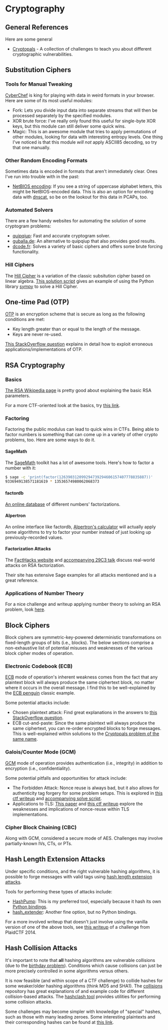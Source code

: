 # Cryptography

## General References

Here are some general

* [Cryptopals](https://cryptopals.com/) - A collection of challenges to teach you about different cryptographic vulnerabilities.

## Substitution Ciphers

### Tools for Manual Tweaking

[CyberChef](https://gchq.github.io/CyberChef/) is king for playing with data in weird formats in your browser. Here are some of its most useful modules:

* Fork: Lets you divide input data into separate streams that will then be processed separately by the specified modules.
* XOR brute force: I've really only found this useful for single-byte XOR keys, but this module can still deliver some quick wins.
* Magic: This is an awesome module that tries to apply permutations of other modules, looking for data with interesting entropy levels. One thing I've noticed is that this module *will not* apply ASCII85 decoding, so try that one manually.

### Other Random Encoding Formats

Sometimes data is encoded in formats that aren't immediately clear. Ones I've run into trouble with in the past:

* [NetBIOS encoding](https://en.wikipedia.org/wiki/NetBIOS): If you see a string of uppercase alphabet letters, this might be NetBIOS-encoded data. This is also an option for encoding data with [dnscat](https://wiki.skullsecurity.org/Dnscat), so be on the lookout for this data in PCAPs, too.

### Automated Solvers

There are a few handy websites for automating the solution of some cryptogram problems:

* [quipqiup](https://quipqiup.com/): Fast and accurate cryptogram solver.
* [guballa.de](https://www.guballa.de/substitution-solver): An alternative to quipqiup that also provides good results.
* [dcode.fr](https://www.dcode.fr/en): Solves a variety of basic ciphers and offers some brute forcing functionality.

### Hill Ciphers

The [Hill Cipher](https://en.wikipedia.org/wiki/Hill_cipher) is a variation of the classic subsitution cipher based on linear algebra. [This solution script](https://github.com/LionelOvaert/write-ups/blob/master/b01lers_ctf_2020/crypto_crossword/solve.py) gives an example of using the Python library [sympy](https://www.sympy.org/en/index.html) to solve a Hill Cipher.

## One-time Pad (OTP)

[OTP](https://en.wikipedia.org/wiki/One-time_pad) is an encryption scheme that is secure as long as the following conditions are met:

* Key length greater than or equal to the length of the message.
* Keys are never re-used.

[This StackOverflow question](https://crypto.stackexchange.com/questions/59/taking-advantage-of-one-time-pad-key-reuse) explains in detail how to exploit erroneous applications/implementations of OTP.

## RSA Cryptography

### Basics

[The RSA Wikipedia page](https://en.wikipedia.org/wiki/RSA_(cryptosystem)) is pretty good about explaining the basic RSA parameters.

For a more CTF-oriented look at the basics, try [this link](https://bitsdeep.com/posts/attacking-rsa-for-fun-and-ctf-points-part-1/).

### Factoring

Factoring the public modulus can lead to quick wins in CTFs. Being able to factor numbers is something that can come up in a variety of other crypto problems, too. Here are some ways to do it.

#### SageMath

The [SageMath](https://www.sagemath.org/) toolkit has a lot of awesome tools. Here's how to factor a number with it:

```sh
$ sage -c 'print(factor(126390312099294739294606157407778835887))'
9336949138571181619 * 13536574980062068373
```

#### factordb

[An online database](http://factordb.com/) of different numbers' factorizations.

#### Alpertron

An online interface like factordb, [Alpertron's calculator](https://www.alpertron.com.ar/ECM.HTM) will actually apply some algorithms to try to factor your number instead of just looking up previously-recorded values.

#### Factorization Attacks

The [FactHacks website](https://facthacks.cr.yp.to/index.html) and [accompanying 29C3 talk](https://fahrplan.events.ccc.de/congress/2012/Fahrplan/events/5275.en.html) discuss real-world attacks on RSA factorization.

Their site has extensive Sage examples for all attacks mentioned and is a great reference.

### Applications of Number Theory

For a nice challenge and writeup applying number theory to solving an RSA problem, look [here](https://advenamtacet.github.io/Writeups/rsa/math/justctf/2020/01/25/RSA-exponent-task.html).

## Block Ciphers

Block ciphers are symmetric-key-powered deterministic transformations on fixed-length groups of bits (i.e., blocks). The below sections comprise a non-exhaustive list of potential misuses and weaknesses of the various block cipher modes of operation.

### Electronic Codebook (ECB)

[ECB](https://en.wikipedia.org/wiki/Block_cipher_mode_of_operation#Electronic_Codebook_(ECB)) mode of operation's inherent weakness comes from the fact that any plaintext block will always produce the same ciphertext block, no matter where it occurs in the overall message. I find this to be well-explained by the [ECB penguin](https://crypto.stackexchange.com/questions/14487/can-someone-explain-the-ecb-penguin) classic example.

Some potential attacks include:

* Chosen plaintext attack: Find great explanations in the answers to [this StackOverflow question](https://crypto.stackexchange.com/questions/42891/chosen-plaintext-attack-on-aes-in-ecb-mode).
* ECB cut-and-paste: Since the same plaintext will always produce the same ciphertext, you can re-order encrypted blocks to forge messages. This is well-explained within solutions to the [Cryptopals problem of the same name](https://cryptopals.com/sets/2/challenges/13).

### Galois/Counter Mode (GCM)

[GCM](https://en.wikipedia.org/wiki/Galois/Counter_Mode) mode of operation provides authentication (i.e., integrity) in addition to encryption (i.e., confidentiality).

Some potential pitfalls and opportunities for attack include:

* The Forbidden Attack: Nonce reuse is always bad, but it also allows for authenticity tag forgery for some problem setups. This is explored in [this ctf writeup](https://web.archive.org/web/20190117114407/http://blog.redrocket.club/2018/03/27/VolgaCTF-Forbidden/) and [accompanying solve script](https://web.archive.org/web/20200308130642/https://gist.github.com/rugo/c158f595653a469c6461e26a60b787bb).
* Applications to TLS: [This paper](https://eprint.iacr.org/2016/475.pdf) and [this ctf writeup](https://web.archive.org/web/20190117114407/http://blog.redrocket.club/2018/03/27/VolgaCTF-Forbidden/) explore the weaknesses and implications of nonce-reuse within TLS implementations.

### Cipher Block Chaining (CBC)

Along with GCM, considered a secure mode of AES. Challenges may involve partially-known IVs, CTs, or PTs.

## Hash Length Extension Attacks

Under specific conditions, and the right vulnerable hashing algorithms, it is possible to forge messages with valid tags using [hash length extension attacks](https://blog.skullsecurity.org/2012/everything-you-need-to-know-about-hash-length-extension-attacks).

Tools for performing these types of attacks include:

* [HashPump](https://github.com/bwall/HashPump): This is my preferred tool, especially because it hash its own [Python bindings](https://pypi.org/project/hashpumpy/).
* [hash_extender](https://github.com/iagox86/hash_extender): Another fine option, but no Python bindings.

For a more involved writeup that doesn't just involve using the vanilla version of one of the above tools, see [this writeup](https://blog.mheistermann.de/2014/04/14/plaidctf-2014-parlor-crypto-250-writeup/) of a challenge from PlaidCTF 2014.

## Hash Collision Attacks

It's important to note that **all** hashing algorithms are vulnerable collisions (due to the [birthday problem](https://en.wikipedia.org/wiki/Birthday_problem)). Conditions which cause collisions can just be more precisely controlled in some algorithms versus others.

It is now feasible (and within scope of a CTF challenge) to collide hashes for some weaker/older hashing algorithms (think MD5 and SHA1). The [collisions](https://github.com/corkami/collisions) repository has great explanations of and example code for different collision-based attacks. The [hashclash tool](https://github.com/cr-marcstevens/hashclash) provides utilities for performing some collision attacks.

Some challenges may become simpler with knowledge of "special" hashes, such as those with many leading zeroes. Some interesting plaintexts and their corresponding hashes can be found at [this link](https://web.archive.org/web/20180419023213/http://0xf.kr/md5/).
